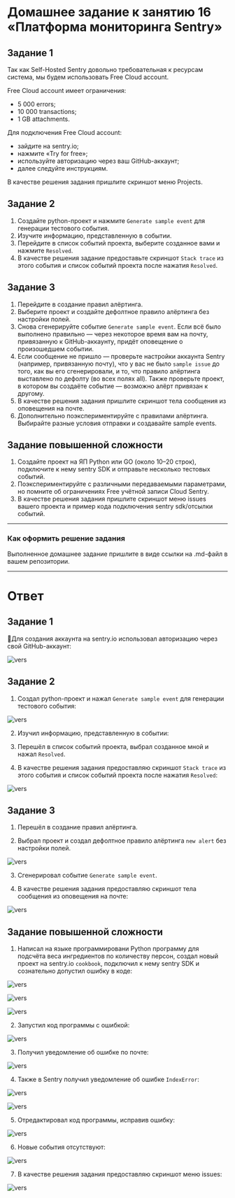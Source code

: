 # Домашнее задание к занятию 16 «Платформа мониторинга Sentry»

## Задание 1

Так как Self-Hosted Sentry довольно требовательная к ресурсам система, мы будем использовать Free Сloud account.

Free Cloud account имеет ограничения:

- 5 000 errors;
- 10 000 transactions;
- 1 GB attachments.

Для подключения Free Cloud account:

- зайдите на sentry.io;
- нажмите «Try for free»;
- используйте авторизацию через ваш GitHub-аккаунт;
- далее следуйте инструкциям.

В качестве решения задания пришлите скриншот меню Projects.

## Задание 2

1. Создайте python-проект и нажмите `Generate sample event` для генерации тестового события.
1. Изучите информацию, представленную в событии.
1. Перейдите в список событий проекта, выберите созданное вами и нажмите `Resolved`.
1. В качестве решения задание предоставьте скриншот `Stack trace` из этого события и список событий проекта после нажатия `Resolved`.

## Задание 3

1. Перейдите в создание правил алёртинга.
2. Выберите проект и создайте дефолтное правило алёртинга без настройки полей.
3. Снова сгенерируйте событие `Generate sample event`.
Если всё было выполнено правильно — через некоторое время вам на почту, привязанную к GitHub-аккаунту, придёт оповещение о произошедшем событии.
4. Если сообщение не пришло — проверьте настройки аккаунта Sentry (например, привязанную почту), что у вас не было 
`sample issue` до того, как вы его сгенерировали, и то, что правило алёртинга выставлено по дефолту (во всех полях all).
Также проверьте проект, в котором вы создаёте событие — возможно алёрт привязан к другому.
5. В качестве решения задания пришлите скриншот тела сообщения из оповещения на почте.
6. Дополнительно поэкспериментируйте с правилами алёртинга. Выбирайте разные условия отправки и создавайте sample events. 

## Задание повышенной сложности

1. Создайте проект на ЯП Python или GO (около 10–20 строк), подключите к нему sentry SDK и отправьте несколько тестовых событий.
2. Поэкспериментируйте с различными передаваемыми параметрами, но помните об ограничениях Free учётной записи Cloud Sentry.
3. В качестве решения задания пришлите скриншот меню issues вашего проекта и пример кода подключения sentry sdk/отсылки событий.

---

### Как оформить решение задания

Выполненное домашнее задание пришлите в виде ссылки на .md-файл в вашем репозитории.

---

# Ответ

## Задание 1

&#x1F53D;Для создания аккаунта на sentry.io использовал авторизацию через свой GitHub-аккаунт:

![vers](img/1_1_sentry_project.png)

## Задание 2

1. Создал python-проект и нажал `Generate sample event` для генерации тестового события:

![vers](img/1_2_gen_samp_event.png)

2. Изучил информацию, представленную в событии:

3. Перешёл в список событий проекта, выбрал созданное мной и нажал `Resolved`.

4. В качестве решения задания предоставляю скриншот `Stack trace` из этого события и список событий проекта после нажатия `Resolved`:

![vers](img/1_3_resolved.png)

## Задание 3

1. Перешёл в создание правил алёртинга.

2. Выбрал проект и создал дефолтное правило алёртинга `new alert` без настройки полей.

![vers](img/1_4_new_alert.png)

3. Сгенерировал событие `Generate sample event`.

4. В качестве решения задания предоставляю скриншот тела сообщения из оповещения на почте:

![vers](img/1_5_sentry_send_mass.png)


## Задание повышенной сложности

1. Написал на языке программировани Python программу для подсчёта веса ингредиентов по количеству персон, создал новый проект на sentry.io `cookbook`, подключил к нему sentry SDK и сознательно допустил ошибку в коде:

![vers](img/1_6_cookbook.png)

![vers](img/1_7_cb_sentry_create.png)

![vers](img/1_8_cb_error.png)

2. Запустил код программы с ошибкой:

![vers](img/1_9_cb_run.png)

3. Получил уведомление об ошибке по почте:

![vers](img/1_10_cb_error_mail.png)

4. Также в Sentry получил уведомление об ошибке `IndexError`:

![vers](img/1_11_cb_sentry_error.png)

![vers](img/1_12_cb_sentry_error.png)

5. Отредактировал код программы, исправив ошибку:

![vers](img/1_13_cb_error_correct.png)

6. Новые события отсутствуют:

![vers](img/1_14_cb_no_error.png)

7. В качестве решения задания предоставляю скриншот меню issues:

![vers](img/1_15_Issues.png)

